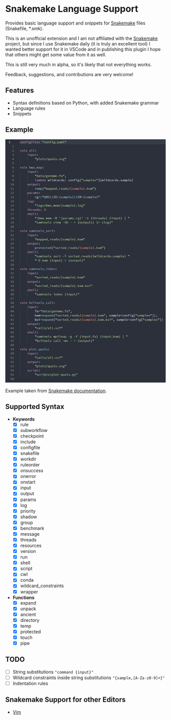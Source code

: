 # Snakemake Language Support

Provides basic language support and snippets for [Snakemake](https://snakemake.readthedocs.io) files (Snakefile, *.smk).

This is an unofficial extension and I am not affiliated with the [Snakemake](https://snakemake.readthedocs.io) project, but since I use Snakemake daily (it is truly an excellent tool) I wanted better support for it in VSCode and in publishing this plugin I hope that others might get some value from it as well.

This is still very much in alpha, so it's likely that not everything works.

Feedback, suggestions, and contributions are very welcome!

## Features

- Syntax definitions based on Python, with added Snakemake grammar
- Language rules
- Snippets

## Example

![Snakemake syntax highlighting example](misc/example.png)

<!--
Needs to be published with:
vsce publish --baseContentUrl https://gitlab.com/alping/vscode-snakemake/raw/master
-->

Example taken from [Snakemake documentation](https://snakemake.readthedocs.io/en/stable/tutorial/advanced.html#summary).

## Supported Syntax

- **Keywords**
  <!-- Rule types -->
  - [x] rule
  - [x] subworkflow
  - [x] checkpoint
  <!-- Configs -->
  - [x] include
  - [x] configfile
  - [x] snakefile
  - [x] workdir
  - [x] ruleorder
  - [x] onsuccess
  - [x] onerror
  - [x] onstart
  <!-- Rule Parameters -->
  - [x] input
  - [x] output
  - [x] params
  - [x] log
  - [x] priority
  - [x] shadow
  - [x] group
  - [x] benchmark
  - [x] message
  - [x] threads
  - [x] resources
  - [x] version
  - [x] run
  - [x] shell
  - [x] script
  - [x] cwl
  - [x] conda
  - [x] wildcard_constraints
  - [x] wrapper
- **Functions**
  - [x] expand
  - [x] unpack
  - [x] ancient
  - [x] directory
  - [x] temp
  - [x] protected
  - [x] touch
  - [x] pipe

## TODO

- [ ] String substitutions `"command {input}"`
- [ ] Wildcard constraints inside string substitutions `"{sample,[A-Za-z0-9]+}"`
- [ ] Indentation rules

## Snakemake Support for other Editors

- [Vim](https://github.com/snakemake/snakemake/tree/master/misc/vim)
